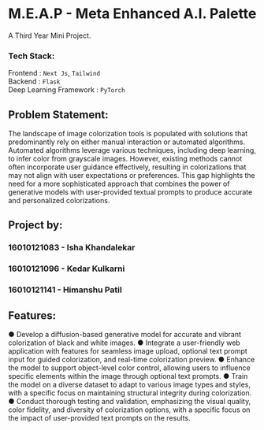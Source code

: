 # M.E.A.P - Meta Enhanced A.I. Palette
A Third Year Mini Project.

### Tech Stack:
Frontend : <code>Next Js</code>, <code>Tailwind</code>  
Backend  : <code>Flask</code>  
Deep Learning Framework : <code>PyTorch</code>  

## Problem Statement:
The landscape of image colorization tools is populated with solutions that predominantly rely on either manual interaction or automated algorithms. Automated algorithms leverage various techniques, including deep learning, to infer color from grayscale images. However, existing methods cannot often incorporate user guidance effectively, resulting in colorizations that may not align with user expectations or preferences. This gap highlights the need for a more sophisticated approach that combines the power of generative models with user-provided textual prompts to produce accurate and personalized colorizations.

## Project by:
### 16010121083 - Isha Khandalekar  
### 16010121096 - Kedar Kulkarni  
### 16010121141 - Himanshu Patil

## Features:
● Develop a diffusion-based generative model for accurate and vibrant colorization of black and white images.
● Integrate a user-friendly web application with features for seamless image upload, optional text prompt input for guided colorization, and real-time colorization preview.
● Enhance the model to support object-level color control, allowing users to influence specific elements within the image through optional text prompts.
● Train the model on a diverse dataset to adapt to various image types and styles, with a specific focus on maintaining structural integrity during colorization.
● Conduct thorough testing and validation, emphasizing the visual quality, color fidelity, and diversity of colorization options, with a specific focus on the impact of user-provided text prompts on the results.


